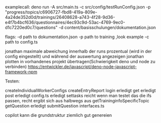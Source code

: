examplecall:
deno run -A src/main.ts -c src/config/testRunConfig.json -p "progress/topics/c6906727-fbd8-419a-809e-4a24de352d0d/trainings/26408628-a743-4f28-9d36-e4f7b4bcf636/questionnaires/4ec93c9d-53ac-4769-9ec0-d1c7220ed0c7/questions" -d content/basisschulungen/dokumentation.json

flags:
-d path to dokumentation.json
-p path to training ,look example
-c path to config.ts

jonathan maximale abweichung innerhalb der runs prozentual (wird in der config eingestellt) und während der auswertung angezeigen
jonathan plotten in vorhandenes projekt übertragen(Schwierigkeit deno und node zu verbinden)
<https://entwickler.de/javascript/deno-node-javascript-framework-npm>

 
Testen:

createIndividualWorkerConfigs
createEntryReport
login     erledigt
get       erledigt
post      erledigt
config.ts erledigt
settasks         reicht wenn man testet das die ifs passen, recht ergibt sich aus halbwegs aus
getTraininginfoSpecificTopic
getQuestion erledigt 
submitQuestion
interfaces.ts

copilot kann die grundstruktur ziemlich gut genereien
